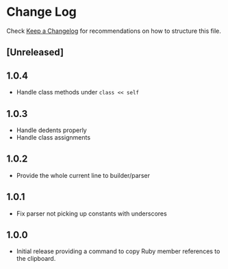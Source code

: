 # Change Log

Check [Keep a Changelog](http://keepachangelog.com/) for recommendations on how to structure this file.

## [Unreleased]

## 1.0.4

- Handle class methods under `class << self`

## 1.0.3

- Handle dedents properly
- Handle class assignments

## 1.0.2

- Provide the whole current line to builder/parser

## 1.0.1

- Fix parser not picking up constants with underscores

## 1.0.0

- Initial release providing a command to copy Ruby member references to the clipboard.
